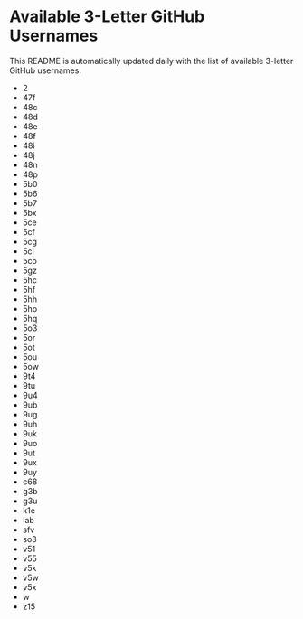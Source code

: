 # Available 3-Letter GitHub Usernames

This README is automatically updated daily with the list of available 3-letter GitHub usernames.

- 2
- 47f
- 48c
- 48d
- 48e
- 48f
- 48i
- 48j
- 48n
- 48p
- 5b0
- 5b6
- 5b7
- 5bx
- 5ce
- 5cf
- 5cg
- 5ci
- 5co
- 5gz
- 5hc
- 5hf
- 5hh
- 5ho
- 5hq
- 5o3
- 5or
- 5ot
- 5ou
- 5ow
- 9t4
- 9tu
- 9u4
- 9ub
- 9ug
- 9uh
- 9uk
- 9uo
- 9ut
- 9ux
- 9uy
- c68
- g3b
- g3u
- k1e
- lab
- sfv
- so3
- v51
- v55
- v5k
- v5w
- v5x
- w
- z15
